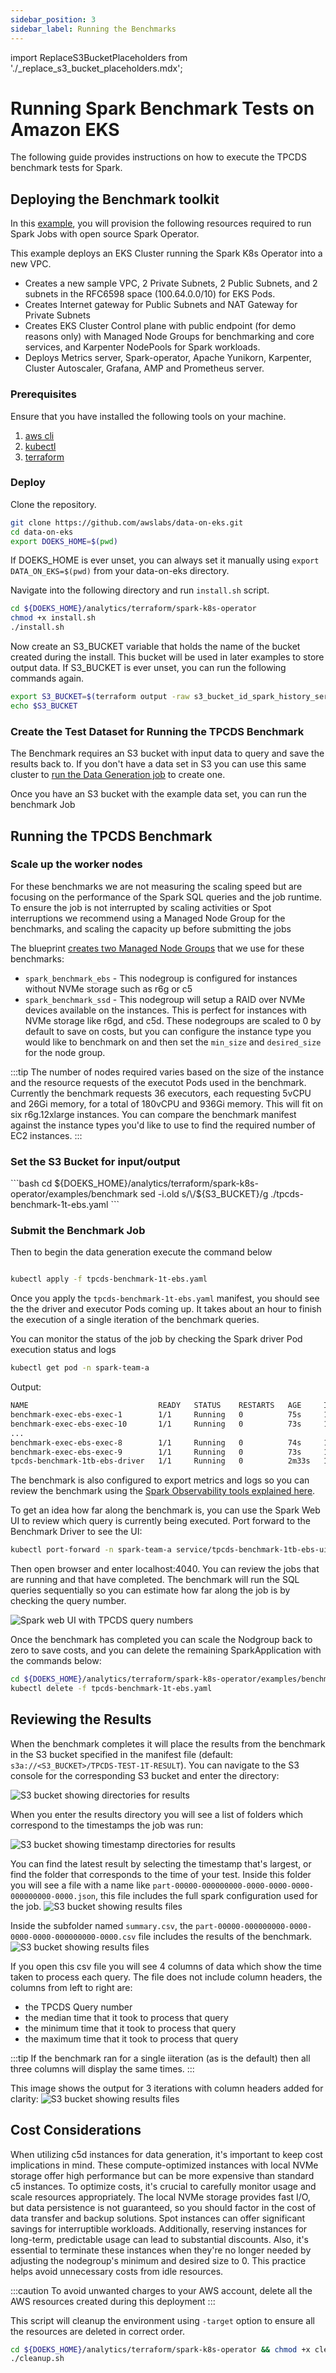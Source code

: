 ```yaml
---
sidebar_position: 3
sidebar_label: Running the Benchmarks
---
```

import ReplaceS3BucketPlaceholders from './_replace_s3_bucket_placeholders.mdx';

# Running Spark Benchmark Tests on Amazon EKS

The following guide provides instructions on how to execute the TPCDS benchmark tests for Spark.

## Deploying the Benchmark toolkit

In this [example](https://github.com/awslabs/data-on-eks/tree/main/analytics/terraform/spark-k8s-operator), you will provision the following resources required to run Spark Jobs with open source Spark Operator.

This example deploys an EKS Cluster running the Spark K8s Operator into a new VPC.

- Creates a new sample VPC, 2 Private Subnets, 2 Public Subnets, and 2 subnets in the RFC6598 space (100.64.0.0/10) for EKS Pods.
- Creates Internet gateway for Public Subnets and NAT Gateway for Private Subnets
- Creates EKS Cluster Control plane with public endpoint (for demo reasons only) with Managed Node Groups for benchmarking and core services, and Karpenter NodePools for Spark workloads.
- Deploys Metrics server, Spark-operator, Apache Yunikorn, Karpenter, Cluster Autoscaler, Grafana, AMP and Prometheus server.

### Prerequisites

Ensure that you have installed the following tools on your machine.

1. [aws cli](https://docs.aws.amazon.com/cli/latest/userguide/install-cliv2.html)
2. [kubectl](https://Kubernetes.io/docs/tasks/tools/)
3. [terraform](https://learn.hashicorp.com/tutorials/terraform/install-cli)



### Deploy

Clone the repository.

```bash
git clone https://github.com/awslabs/data-on-eks.git
cd data-on-eks
export DOEKS_HOME=$(pwd)
```

If DOEKS_HOME is ever unset, you can always set it manually using `export
DATA_ON_EKS=$(pwd)` from your data-on-eks directory.

Navigate into the following directory and run `install.sh` script.

```bash
cd ${DOEKS_HOME}/analytics/terraform/spark-k8s-operator
chmod +x install.sh
./install.sh
```

Now create an S3_BUCKET variable that holds the name of the bucket created
during the install. This bucket will be used in later examples to store output
data. If S3_BUCKET is ever unset, you can run the following commands again.

```bash
export S3_BUCKET=$(terraform output -raw s3_bucket_id_spark_history_server)
echo $S3_BUCKET
```


### Create the Test Dataset for Running the TPCDS Benchmark
The Benchmark requires an S3 bucket with input data to query and save the results back to.
If you don't have a data set in S3 you can use this same cluster to [run the Data Generation job](./data-generation.md) to create one.

Once you have an S3 bucket with the example data set, you can run the benchmark Job


## Running the TPCDS Benchmark

### Scale up the worker nodes
For these benchmarks we are not measuring the scaling speed but are focusing on the performance of the Spark SQL queries and the job runtime. To ensure the job is not interrupted by scaling activities or Spot interruptions we recommend using a Managed Node Group for the benchmarks, and scaling the capacity up before submitting the jobs

The blueprint [creates two Managed Node Groups](https://github.com/awslabs/data-on-eks/blob/main/analytics/terraform/spark-k8s-operator/eks.tf#L120-L207) that we use for these benchmarks:
- `spark_benchmark_ebs` - This nodegroup is configured for instances without NVMe storage such as r6g or c5
- `spark_benchmark_ssd` - This nodegroup will setup a RAID over NVMe devices available on the instances. This is perfect for instances with NVMe storage like r6gd, and c5d.
These nodegroups are scaled to 0 by default to save on costs, but you can configure the instance type you would like to benchmark on and then set the `min_size` and `desired_size` for the node group.

:::tip
The number of nodes required varies based on the size of the instance and the resource requests of the executot Pods used in the benchmark. Currently the benchmark requests 36 executors, each requesting 5vCPU and 26Gi memory, for a total of 180vCPU and 936Gi memory. This will fit on six r6g.12xlarge instances. You can compare the benchmark manifest against the instance types you'd like to use to find the required number of EC2 instances.
:::


### Set the S3 Bucket for input/output

<!-- Docusaurus will not render the {props.filename} inside of a ```codeblock``` -->
<ReplaceS3BucketPlaceholders filename="./tpcds-benchmark-1t-ebs.yaml" />
```bash
cd ${DOEKS_HOME}/analytics/terraform/spark-k8s-operator/examples/benchmark
sed -i.old s/\<S3_BUCKET\>/${S3_BUCKET}/g ./tpcds-benchmark-1t-ebs.yaml
```

### Submit the Benchmark Job

Then to begin the data generation execute the command below

```bash

kubectl apply -f tpcds-benchmark-1t-ebs.yaml
```

Once you apply the `tpcds-benchmark-1t-ebs.yaml` manifest, you should see the the driver and executor Pods coming up. It takes about an hour to finish the execution of a single iteration of the benchmark queries.

You can monitor the status of the job by checking the Spark driver Pod execution status and logs

```bash
kubectl get pod -n spark-team-a
```

Output:
```bash
NAME                             READY   STATUS    RESTARTS   AGE     IP               NODE                             NOMINATED NODE   READINESS GATES
benchmark-exec-ebs-exec-1        1/1     Running   0          75s     100.64.251.188   ip-100-64-219-156.ec2.internal   <none>           <none>
benchmark-exec-ebs-exec-10       1/1     Running   0          73s     100.64.213.1     ip-100-64-146-124.ec2.internal   <none>           <none>
...
benchmark-exec-ebs-exec-8        1/1     Running   0          74s     100.64.202.23    ip-100-64-219-156.ec2.internal   <none>           <none>
benchmark-exec-ebs-exec-9        1/1     Running   0          73s     100.64.238.20    ip-100-64-175-12.ec2.internal    <none>           <none>
tpcds-benchmark-1tb-ebs-driver   1/1     Running   0          2m33s   100.64.228.162   ip-100-64-213-174.ec2.internal   <none>           <none>
```

The benchmark is also configured to export metrics and logs so you can review the benchmark using the [Spark Observability tools explained here](https://awslabs.github.io/data-on-eks/docs/blueprints/data-analytics/observability-spark-on-eks#spark-history-server).

To get an idea how far along the benchmark is, you can use the Spark Web UI to review which query is currently being executed.
Port forward to the Benchmark Driver to see the UI:
```bash
kubectl port-forward -n spark-team-a service/tpcds-benchmark-1tb-ebs-ui-svc 4040:4040
```
Then open browser and enter localhost:4040. You can review the jobs that are running and that have completed. The benchmark will run the SQL queries sequentially so you can estimate how far along the job is by checking the query number.

![Spark web UI with TPCDS query numbers](./img/benchmark-sql-page.png)

Once the benchmark has completed you can scale the Nodgroup back to zero to save costs, and you can delete the remaining SparkApplication with the commands below:
```bash
cd ${DOEKS_HOME}/analytics/terraform/spark-k8s-operator/examples/benchmark
kubectl delete -f tpcds-benchmark-1t-ebs.yaml
```

## Reviewing the Results

When the benchmark completes it will place the results from the benchmark in the S3 bucket specified in the manifest file (default: `s3a://<S3_BUCKET>/TPCDS-TEST-1T-RESULT`). You can navigate to the S3 console for the corresponding S3 bucket and enter the directory:

![S3 bucket showing directories for results](./img/results-s3-root.png)

When you enter the results directory you will see a list of folders which correspond to the timestamps the job was run:

![S3 bucket showing timestamp directories for results](./img/results-s3-timestamps.png)

You can find the latest result by selecting the timestamp that's largest, or find the folder that corresponds to the time of your test.
Inside this folder you will see a file with a name like `part-00000-000000000-0000-0000-0000-000000000-0000.json`, this file includes the full spark configuration used for the job.
![S3 bucket showing results files](./img/results-s3-result-folder.png)

Inside the subfolder named `summary.csv`, the `part-00000-000000000-0000-0000-0000-000000000-0000.csv` file includes the results of the benchmark.
![S3 bucket showing results files](./img/results-s3-csv.png)

If you open this csv file you will see 4 columns of data which show the time taken to process each query. The file does not include column headers, the columns from left to right are:
- the TPCDS Query number
- the median time that it took to process that query
- the minimum time that it took to process that query
- the maximum time that it took to process that query

:::tip
If the benchmark ran for a single iiteration (as is the default) then all three columns will display the same times.
:::

This image shows the output for 3 iterations with column headers added for clarity:
![S3 bucket showing results files](./img/results-data-exmp.png)

## Cost Considerations

When utilizing c5d instances for data generation, it's important to keep cost implications in mind. These compute-optimized instances with local NVMe storage offer high performance but can be more expensive than standard c5 instances. To optimize costs, it's crucial to carefully monitor usage and scale resources appropriately. The local NVMe storage provides fast I/O, but data persistence is not guaranteed, so you should factor in the cost of data transfer and backup solutions. Spot instances can offer significant savings for interruptible workloads. Additionally, reserving instances for long-term, predictable usage can lead to substantial discounts. Also, it's essential to terminate these instances when they're no longer needed by adjusting the nodegroup's minimum and desired size to 0. This practice helps avoid unnecessary costs from idle resources.

:::caution
To avoid unwanted charges to your AWS account, delete all the AWS resources created during this deployment
:::

This script will cleanup the environment using `-target` option to ensure all the resources are deleted in correct order.

```bash
cd ${DOEKS_HOME}/analytics/terraform/spark-k8s-operator && chmod +x cleanup.sh
./cleanup.sh
```
